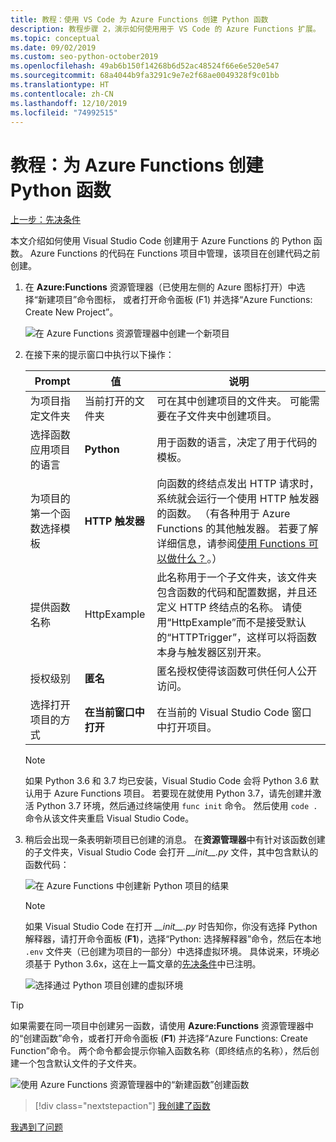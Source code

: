 ```yaml
---
title: 教程：使用 VS Code 为 Azure Functions 创建 Python 函数
description: 教程步骤 2，演示如何使用用于 VS Code 的 Azure Functions 扩展。
ms.topic: conceptual
ms.date: 09/02/2019
ms.custom: seo-python-october2019
ms.openlocfilehash: 49ab6b150f14268b6d52ac48524f66e6e520e547
ms.sourcegitcommit: 68a4044b9fa3291c9e7e2f68ae0049328f9c01bb
ms.translationtype: HT
ms.contentlocale: zh-CN
ms.lasthandoff: 12/10/2019
ms.locfileid: "74992515"
---
```

# <a name="tutorial-create-a-python-function-for-azure-functions"></a>教程：为 Azure Functions 创建 Python 函数

[上一步：先决条件](tutorial-vs-code-serverless-python-01.md)

本文介绍如何使用 Visual Studio Code 创建用于 Azure Functions 的 Python 函数。 Azure Functions 的代码在 Functions  项目中管理，该项目在创建代码之前创建。

1. 在 **Azure:Functions** 资源管理器（已使用左侧的 Azure 图标打开）中选择“新建项目”命令图标，  或者打开命令面板 (F1) 并选择“Azure Functions:  Create New Project”。

    ![在 Azure Functions 资源管理器中创建一个新项目](media/tutorial-vs-code-serverless-python/create-a-new-project-in-azure-functions-explorer.png)

1. 在接下来的提示窗口中执行以下操作：

    | Prompt | 值 | 说明 |
    | --- | --- | --- |
    | 为项目指定文件夹 | 当前打开的文件夹 | 可在其中创建项目的文件夹。 可能需要在子文件夹中创建项目。 |
    | 选择函数应用项目的语言 | **Python** | 用于函数的语言，决定了用于代码的模板。 |
    | 为项目的第一个函数选择模板 | **HTTP 触发器** | 向函数的终结点发出 HTTP 请求时，系统就会运行一个使用 HTTP 触发器的函数。 （有各种用于 Azure Functions 的其他触发器。 若要了解详细信息，请参阅[使用 Functions 可以做什么？](/azure/azure-functions/functions-overview#what-can-i-do-with-functions)。） |
    | 提供函数名称 | HttpExample | 此名称用于一个子文件夹，该文件夹包含函数的代码和配置数据，并且还定义 HTTP 终结点的名称。 请使用“HttpExample”而不是接受默认的“HTTPTrigger”，这样可以将函数本身与触发器区别开来。 |
    | 授权级别 | **匿名** | 匿名授权使得该函数可供任何人公开访问。 |
    | 选择打开项目的方式 | **在当前窗口中打开** | 在当前的 Visual Studio Code 窗口中打开项目。 |

    > [!NOTE]
    > 如果 Python 3.6 和 3.7 均已安装，Visual Studio Code 会将 Python 3.6 默认用于 Azure Functions 项目。 若要现在就使用 Python 3.7，请先创建并激活 Python 3.7 环境，然后通过终端使用 `func init` 命令。 然后使用 `code .` 命令从该文件夹重启 Visual Studio Code。

1. 稍后会出现一条表明新项目已创建的消息。 在**资源管理器**中有针对该函数创建的子文件夹，Visual Studio Code 会打开 *\_\_init\_\_.py* 文件，其中包含默认的函数代码：

    ![在 Azure Functions 中创建新 Python 项目的结果](media/tutorial-vs-code-serverless-python/display-results-of-new-python-project-in-azure-functions.png)

    > [!NOTE]
    > 如果 Visual Studio Code 在打开 *\_\_init\_\_.py* 时告知你，你没有选择 Python 解释器，请打开命令面板 (**F1**)，选择“Python:  选择解释器”命令，然后在本地 `.env` 文件夹（已创建为项目的一部分）中选择虚拟环境。 具体说来，环境必须基于 Python 3.6x，这在上一篇文章的[先决条件](tutorial-vs-code-serverless-python-01.md#prerequisites)中已注明。
    >
    > ![选择通过 Python 项目创建的虚拟环境](media/tutorial-vs-code-serverless-python/select-virtual-environment-created-with-the-python-project.png)

> [!TIP]
> 如果需要在同一项目中创建另一函数，请使用  **Azure:Functions** 资源管理器中的“创建函数”命令，或者打开命令面板 (**F1**) 并选择“Azure Functions:  Create Function”命令。 两个命令都会提示你输入函数名称（即终结点的名称），然后创建一个包含默认文件的子文件夹。
>
> ![使用 Azure Functions 资源管理器中的“新建函数”创建函数](media/tutorial-vs-code-serverless-python/create-new-functions-in-azure-functions-explorer.png)

> [!div class="nextstepaction"]
> [我创建了函数](tutorial-vs-code-serverless-python-03.md)

[我遇到了问题](https://www.research.net/r/PWZWZ52?tutorial=vscode-functions-python&step=02-create-function)
